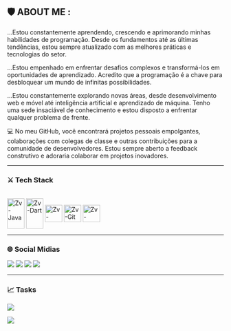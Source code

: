 ## 🛡️ ABOUT ME :


...Estou constantemente aprendendo, crescendo e aprimorando minhas habilidades de programação. Desde os fundamentos até as últimas tendências, estou sempre atualizado com as melhores práticas e tecnologias do setor. 

...Estou empenhado em enfrentar desafios complexos e transformá-los em oportunidades de aprendizado. Acredito que a programação é a chave para desbloquear um mundo de infinitas possibilidades. 

...Estou constantemente explorando novas áreas, desde desenvolvimento web e móvel até inteligência artificial e aprendizado de máquina. Tenho uma sede insaciável de conhecimento e estou disposto a enfrentar qualquer problema de frente. 

💻 No meu GitHub, você encontrará projetos pessoais empolgantes, colaborações com colegas de classe e outras contribuições para a comunidade de desenvolvedores. Estou sempre aberto a feedback construtivo e adoraria colaborar em projetos inovadores. 

---

### ⚔️ Tech Stack

<div style="display: inline_block"><br>
<img align="center"alt="Zv-Java"height="70"width="40"src="https://cdn.jsdelivr.net/gh/devicons/devicon/icons/java/java-original-wordmark.svg"/>
<img align="center"alt="Zv-Dart"height="70"width="40" src="https://cdn.jsdelivr.net/gh/devicons/devicon/icons/dart/dart-original-wordmark.svg" />
<img align="center"alt="Zv-Flutter"height="40"width="40"src="https://cdn.jsdelivr.net/gh/devicons/devicon/icons/flutter/flutter-original.svg" />
<img align="center"alt="Zv-Git"height="40"width="40"src="https://cdn.jsdelivr.net/gh/devicons/devicon/icons/git/git-original.svg" />
<img align="center"alt="Zv-Python"height="40"width="40"src="https://cdn.jsdelivr.net/gh/devicons/devicon/icons/python/python-original.svg" />
          
 </div>
 
---

### 🌐 Social Midias

<div> 
  <a href="" target="_blank"><img src="https://img.shields.io/badge/-Instagram-%23E4405F?style=for-the-badge&logo=instagram&logoColor=white" target="_blank"></a>
 <a href="" target="_blank"><img src="https://img.shields.io/badge/Discord-7289DA?style=for-the-badge&logo=discord&logoColor=white" target="_blank"></a> 
  <a href = ""><img src="https://img.shields.io/badge/-Gmail-%23333?style=for-the-badge&logo=gmail&logoColor=white" target="_blank"></a>
<a href="www.linkedin.com/in/joão-zavisas-4a8524210" target="_blank"><img src="https://img.shields.io/badge/-LinkedIn-%230077B5?style=for-the-badge&logo=linkedin&logoColor=white" target="_blank"></a> 
</div>

---

### 📈 Tasks

![](https://github-readme-stats.vercel.app/api/top-langs/?username=Zavisas&theme=dracula&hide_border=false&include_all_commits=true&count_private=true&layout=compact)

[![](https://visitcount.itsvg.in/api?id=Zavisas&icon=0&color=1)](https://visitcount.itsvg.in) 
